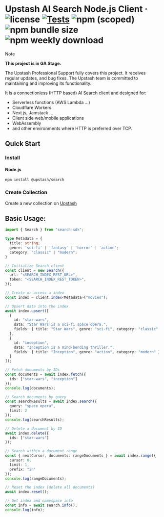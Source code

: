 # Upstash AI Search Node.js Client &middot; ![license](https://img.shields.io/npm/l/%40upstash%2Fsearch) [![Tests](https://github.com/upstash/search-js/actions/workflows/tests.yaml/badge.svg)](https://github.com/upstash/search-js/actions/workflows/tests.yaml) ![npm (scoped)](https://img.shields.io/npm/v/@upstash/search) ![npm bundle size](https://img.shields.io/bundlephobia/minzip/@upstash/search) ![npm weekly download](https://img.shields.io/npm/dw/%40upstash%2Fsearch)

> [!NOTE]  
> **This project is in GA Stage.**
>
> The Upstash Professional Support fully covers this project. It receives regular updates, and bug fixes.
> The Upstash team is committed to maintaining and improving its functionality.

It is a connectionless (HTTP based) AI Search client and designed for:

- Serverless functions (AWS Lambda ...)
- Cloudflare Workers
- Next.js, Jamstack ...
- Client side web/mobile applications
- WebAssembly
- and other environments where HTTP is preferred over TCP.

## Quick Start

### Install

#### Node.js

```bash
npm install @upstash/search
```

### Create Collection

Create a new collection on [Upstash](https://console.upstash.com/search)

## Basic Usage:

```ts
import { Search } from "search-sdk";

type Metadata = {
  title: string;
  genre: 'sci-fi' | 'fantasy' | 'horror' | 'action';
  category: "classic" | "modern";
}

// Initialize Search client
const client = new Search({
  url: "<SEARCH_INDEX_REST_URL>",
  token: "<SEARCH_INDEX_REST_TOKEN>",
});

// Create or access a index
const index = client.index<Metadata>("movies");

// Upsert data into the index
await index.upsert([
  {
    id: "star-wars",
    data: "Star Wars is a sci-fi space opera.",
    fields: { title: "Star Wars", genre: "sci-fi", category: "classic" }
  },
  {
    id: "inception",
    data: "Inception is a mind-bending thriller.",
    fields: { title: "Inception", genre: "action", category: "modern" }
  }
]);

// Fetch documents by IDs
const documents = await index.fetch({
  ids: ["star-wars", "inception"]
});
console.log(documents);

// Search documents by query
const searchResults = await index.search({
  query: "space opera",
  limit: 2
});
console.log(searchResults);

// Delete a document by ID
await index.delete({
  ids: ["star-wars"]
});

// Search within a document range
const { nextCursor, documents: rangeDocuments } = await index.range({
  cursor: 0,
  limit: 1,
  prefix: "in"
});
console.log(rangeDocuments);

// Reset the index (delete all documents)
await index.reset();

// Get index and namespace info
const info = await search.info();
console.log(info);
```